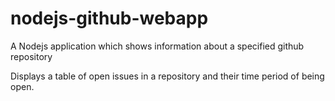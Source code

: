 # nodejs-github-webapp
A Nodejs application which shows information about a specified github repository

Displays a table of open issues in a repository and their time period of being open.
